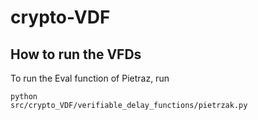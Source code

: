 # crypto-VDF

## How to run the VFDs
To run the Eval function of Pietraz, run

<code>python src/crypto_VDF/verifiable_delay_functions/pietrzak.py</code>